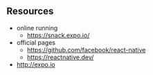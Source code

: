 ## Resources

- online running
  - https://snack.expo.io/
- official pages
  - https://github.com/facebook/react-native
  - https://reactnative.dev/
- http://expo.io

